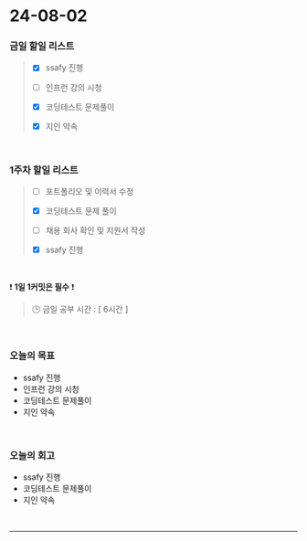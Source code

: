 # 24-08-02
### 금일 할일 리스트
> - [x]  ssafy 진행
>
> - [ ]  인프런 강의 시청
>
> - [x]  코딩테스트 문제풀이
>
> - [x]  지인 약속

<br/>

### 1주차 할일 리스트  
> - [ ]  포트폴리오 및 이력서 수정
>
> - [x]  코딩테스트 문제 풀이
>
> - [ ]  채용 회사 확인 및 지원서 작성
>
> - [x]  ssafy 진행

<br/>

❗ **1일 1커밋은 필수** ❗
> 🕒 금일 공부 시간 : [ 6시간 ]

<br/>

### 오늘의 목표
- ssafy 진행
- 인프런 강의 시청
- 코딩테스트 문제풀이
- 지인 약속

<br>

### 오늘의 회고
- ssafy 진행
- 코딩테스트 문제풀이
- 지인 약속

<br/>

------------  
